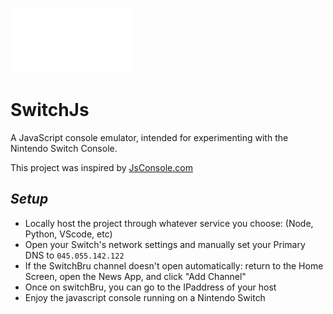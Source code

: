 ![image](Assets/Logo_small.png)
# SwitchJs
A JavaScript console emulator, intended for experimenting with the Nintendo Switch Console.

This project was inspired by [JsConsole.com](https://www.jsconsole.com)

## *Setup*

- Locally host the project through whatever service you choose: (Node, Python, VScode, etc)
- Open your Switch's network settings and manually set your Primary DNS to ```045.055.142.122```
- If the SwitchBru channel doesn't open automatically: return to the Home Screen, open the News App, and click "Add Channel"
- Once on switchBru, you can go to the IPaddress of your host
- Enjoy the javascript console running on a Nintendo Switch
